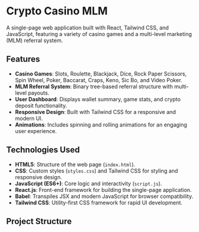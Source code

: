 # Crypto Casino MLM

A single-page web application built with React, Tailwind CSS, and JavaScript, featuring a variety of casino games and a multi-level marketing (MLM) referral system.

## Features
- **Casino Games**: Slots, Roulette, Blackjack, Dice, Rock Paper Scissors, Spin Wheel, Poker, Baccarat, Craps, Keno, Sic Bo, and Video Poker.
- **MLM Referral System**: Binary tree-based referral structure with multi-level payouts.
- **User Dashboard**: Displays wallet summary, game stats, and crypto deposit functionality.
- **Responsive Design**: Built with Tailwind CSS for a responsive and modern UI.
- **Animations**: Includes spinning and rolling animations for an engaging user experience.

## Technologies Used
- **HTML5**: Structure of the web page (`index.html`).
- **CSS**: Custom styles (`styles.css`) and Tailwind CSS for styling and responsive design.
- **JavaScript (ES6+)**: Core logic and interactivity (`script.js`).
- **React.js**: Front-end framework for building the single-page application.
- **Babel**: Transpiles JSX and modern JavaScript for browser compatibility.
- **Tailwind CSS**: Utility-first CSS framework for rapid UI development.

## Project Structure
